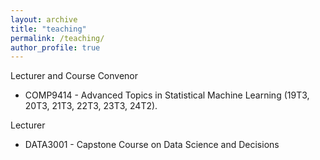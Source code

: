 ```yaml
---
layout: archive
title: "teaching"
permalink: /teaching/
author_profile: true
---
```


Lecturer and Course Convenor

* COMP9414 - Advanced Topics in Statistical Machine Learning (19T3, 20T3, 21T3, 22T3, 23T3, 24T2).


Lecturer

* DATA3001 - Capstone Course on Data Science and Decisions